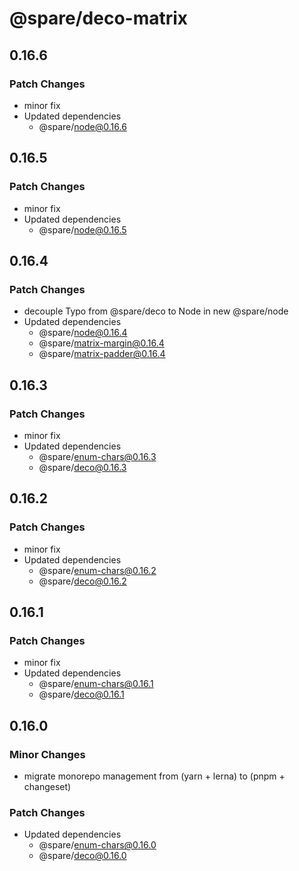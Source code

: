 # @spare/deco-matrix

## 0.16.6

### Patch Changes

- minor fix
- Updated dependencies
  - @spare/node@0.16.6

## 0.16.5

### Patch Changes

- minor fix
- Updated dependencies
  - @spare/node@0.16.5

## 0.16.4

### Patch Changes

- decouple Typo from @spare/deco to Node in new @spare/node
- Updated dependencies
  - @spare/node@0.16.4
  - @spare/matrix-margin@0.16.4
  - @spare/matrix-padder@0.16.4

## 0.16.3

### Patch Changes

- minor fix
- Updated dependencies
  - @spare/enum-chars@0.16.3
  - @spare/deco@0.16.3

## 0.16.2

### Patch Changes

- minor fix
- Updated dependencies
  - @spare/enum-chars@0.16.2
  - @spare/deco@0.16.2

## 0.16.1

### Patch Changes

- minor fix
- Updated dependencies
  - @spare/enum-chars@0.16.1
  - @spare/deco@0.16.1

## 0.16.0

### Minor Changes

- migrate monorepo management from (yarn + lerna) to (pnpm + changeset)

### Patch Changes

- Updated dependencies
  - @spare/enum-chars@0.16.0
  - @spare/deco@0.16.0
